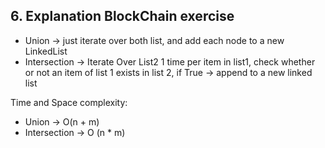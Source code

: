 ## 6. Explanation BlockChain exercise
* Union -> just iterate over both list, and add each node to a new LinkedList
* Intersection -> Iterate Over List2 1 time per item in list1, check whether or 
not an item of list 1 exists in list 2, if True -> append to a new linked list

Time and Space complexity:
* Union -> O(n + m)
* Intersection -> O (n * m)
